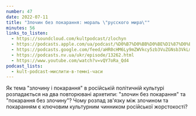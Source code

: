 ```yaml
---
number: 47
date: 2022-07-11
title: "Злочин без покарання: мораль \"русского мира\""
minutes: 56
links_to_listen:
  - https://soundcloud.com/kultpodcast/zlochyn
  - https://podcasts.apple.com/ua/podcast/%D0%B7%D0%BB%D0%BE%D1%87%D0%B8%D0%BD-%D0%B1%D0%B5%D0%B7-%D0%BF%D0%BE%D0%BA%D0%B0%D1%80%D0%B0%D0%BD%D0%BD%D1%8F-%D0%BC%D0%BE%D1%80%D0%B0%D0%BB%D1%8C-%D1%80%D1%83%D1%81%D1%81%D0%BA%D0%BE%D0%B3%D0%BE-%D0%BC%D0%B8%D1%80%D0%B0/id1581339249?i=1000569503951
  - https://podcasts.google.com/feed/aHR0cHM6Ly9mZWVkcy5zb3VuZGNsb3VkLmNvbS91c2Vycy9zb3VuZGNsb3VkOnVzZXJzOjg5MjM3MjAyNy9zb3VuZHMucnNz/episode/dGFnOnNvdW5kY2xvdWQsMjAxMDp0cmFja3MvMTMwMzE0OTczMA
  - https://podcasts.nv.ua/ukr/episode/13262.html
  - https://www.youtube.com/watch?v=vQY7oRa_Qd4
podcast_lists:
  - kult-podcast-мислити-в-темні-часи
---
```


Як тема "злочину і покарання" в російській політичній культурі розпадається на
два повторювані архетипи: "злочин без покарання" та "покарання без злочину"?
Чому розпад зв'язку між злочином та покаранням є ключовим культурним чинником
російської жорстокості?
